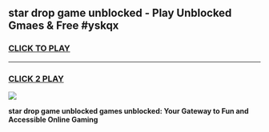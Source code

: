 
## star drop game unblocked - Play Unblocked Gmaes & Free #yskqx
<h3>
<a href="https://news.freeplayer.one?title=star_drop_game_unblocked&ref=03M">CLICK TO PLAY</a></h3>
<hr>

<h3>
<a href="https://news.freeplayer.one?title=star_drop_game_unblocked&ref=03M">CLICK 2 PLAY</a>
  
</h3>

<a href="https://news.freeplayer.one?title=star_drop_game_unblocked&ref=03M"><img src="https://clearcache.store/games.png"></a>


**star drop game unblocked games unblocked: Your Gateway to Fun and Accessible Online Gaming**

